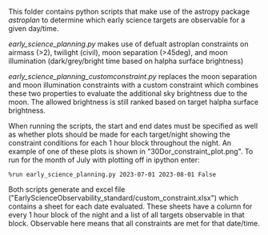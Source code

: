 This folder contains python scripts that make use of the astropy package *astroplan* to determine which early science targets are observable for a given day/time.

*early_science_planning.py* makes use of defualt astroplan constraints on airmass (>2), twilight (civil), moon separation (>45deg), and moon illumination (dark/grey/bright time based on halpha surface brightness)

*early_science_planning_customconstraint.py* replaces the moon separation and moon illumination constraints with a custom constraint which combines these two properties to evaluate the additional sky brightness due to the moon. The allowed brightness is still ranked based on target halpha surface brightness.

When running the scripts, the start and end dates must be specified as well as whether plots should be made for each target/night showing the constraint conditions for each 1 hour block throughout the night. An example of one of these plots is shown in "30Dor_constraint_plot.png". To run for the month of July with plotting off in ipython enter:

`%run early_science_planning.py 2023-07-01 2023-08-01 False`

Both scripts generate and excel file ("EarlyScienceObservability_standard/custom_constraint.xlsx") which contains a sheet for each date evaluated. These sheets have a column for every 1 hour block of the night and a list of all targets observable in that block. Observable here means that all constraints are met for that date/time.
